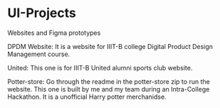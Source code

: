 # UI-Projects
Websites and Figma prototypes

DPDM Website: It is a website for IIIT-B college Digital Product Design Management course.


United: This one is for IIIT-B United alumni sports club website.


Potter-store: Go through the readme in the potter-store zip to run the website. This one is built by me and my team during an Intra-College Hackathon. It is a unofficial Harry potter merchanidse.
